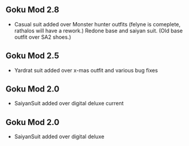## Goku Mod 2.8
- Casual suit added over Monster hunter outfits (felyne is comeplete, rathalos will have a rework.) Redone base and saiyan suit. (Old base outfit over SA2 shoes.)

## Goku Mod 2.5
- Yardrat suit added over x-mas outfit and various bug fixes

## Goku Mod 2.0 
- SaiyanSuit added over digital deluxe current

## Goku Mod 2.0 
- SaiyanSuit added over digital deluxe
